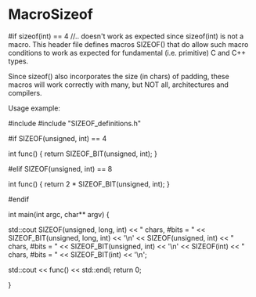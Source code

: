 # MacroSizeof
#if sizeof(int) == 4 //.. doesn't work as expected since sizeof(int) is not a macro. This header file defines macros SIZEOF() that do allow such macro conditions to work as expected for fundamental (i.e. primitive) C and C++ types.

Since sizeof() also incorporates the size (in chars) of padding, these macros will work correctly with many, but NOT all, architectures and compilers.

Usage example:

#include <iostream>
#include "SIZEOF_definitions.h"

#if SIZEOF(unsigned, int) == 4

int func() { return SIZEOF_BIT(unsigned, int); }

#elif SIZEOF(unsigned, int) == 8

int func() { return 2 * SIZEOF_BIT(unsigned, int); }

#endif

int main(int argc, char** argv) {

  std::cout SIZEOF(unsigned, long, int) << " chars, #bits = " << SIZEOF_BIT(unsigned, long, int) << '\n'
         << SIZEOF(unsigned, int)       << " chars, #bits = " << SIZEOF_BIT(unsigned, int)       << '\n'
         << SIZEOF(int)                 << " chars, #bits = " << SIZEOF_BIT(int)                 << '\n';
  
  std::cout << func() << std::endl;
  return 0;
  
}
